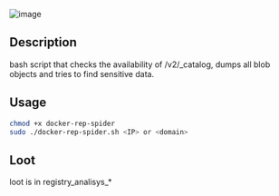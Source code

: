 ![image](https://github.com/user-attachments/assets/d5dd7308-61da-4d64-9c44-7c840c30fb6d)

## Description
bash script that checks the availability of /v2/_catalog, dumps all blob objects and tries to find sensitive data.
## Usage
```bash
chmod +x docker-rep-spider
sudo ./docker-rep-spider.sh <IP> or <domain>
```
## Loot
loot is in registry_analisys_*
